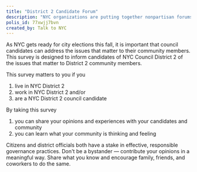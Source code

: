 ```yaml
---
title: "District 2 Candidate Forum"
description: "NYC organizations are putting together nonpartisan forums in which candidates can address the issues that matter to community members. This survey is designed to inform candidates of NYC Council District 2 of the issues that matter to District 2 community members."
polis_id: 77xwjj7bvn
created_by: Talk to NYC
---
```


As NYC gets ready for city elections this fall, it is important that council candidates can address the issues that matter to their community members. This survey is designed to inform candidates of NYC Council District 2 of the issues that matter to District 2 community members.

This survey matters to you if you

1. live in NYC District 2
2. work in NYC District 2 and/or
3. are a NYC District 2 council candidate

By taking this survey

1. you can share your opinions and experiences with your candidates and community
2. you can learn what your community is thinking and feeling

Citizens and district officials both have a stake in effective, responsible governance practices. Don't be a bystander — contribute your opinions in a meaningful way. Share what you know and encourage family, friends, and coworkers to do the same.

